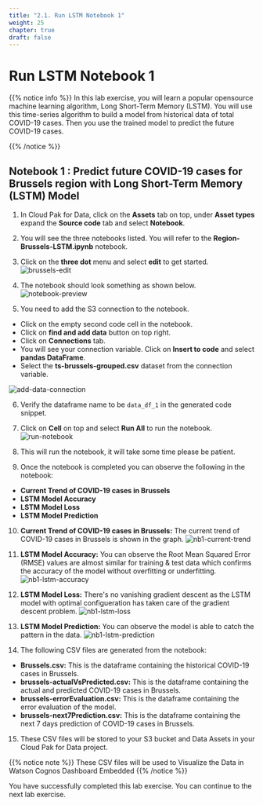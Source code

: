 ```yaml
---
title: "2.1. Run LSTM Notebook 1"
weight: 25
chapter: true
draft: false
---
```


# Run LSTM Notebook 1

{{% notice info %}}
In this lab exercise, you will learn a popular opensource machine learning algorithm, Long Short-Term Memory (LSTM). You will use this time-series algorithm to build a model from historical data of total COVID-19 cases. Then you use the trained model to predict the future COVID-19 cases.

{{% /notice %}}

## Notebook 1 : Predict future COVID-19 cases for Brussels region with Long Short-Term Memory (LSTM) Model

1. In Cloud Pak for Data, click on the **Assets** tab on top, under **Asset types** expand the **Source code** tab and select **Notebook**.

1. You will see the three notebooks listed. You will refer to the **Region-Brussels-LSTM.ipynb** notebook.

1. Click on the **three dot** menu and select **edit** to get started.
![brussels-edit](/images/50_low_no_code_ml_Lab/edit-nb-1.png?classes=shadow)

1. The notebook should look something as shown below.
![notebook-preview](/images/50_low_no_code_ml_Lab/notebook1-preview.png?classes=shadow)

<!-- - Install/upgrade the required packages by running the first two cells.

- Restart the Kernel after installing/upgrading the packages. Click on **Kernel** and select **Restart**. -->

5. You need to add the S3 connection to the notebook.
  - Click on the empty second code cell in the notebook.
  - Click on **find and add data** button on top right.
  - Click on **Connections** tab.
  - You will see your connection variable. Click on **Insert to code** and select **pandas DataFrame**.
  - Select the **ts-brussels-grouped.csv** dataset from the connection variable.

  ![add-data-connection](/images/50_low_no_code_ml_Lab/add-data-connection.gif?classes=shadow)

6. Verify the dataframe name to be `data_df_1` in the generated code snippet.

<!-- - Click on the thrid cell and click on **Cell** and select **Run All Below** to run the notebook. -->

7. Click on **Cell** on top and select **Run All** to run the notebook.
![run-notebook](/images/50_low_no_code_ml_Lab/notebook1-run-all.png?classes=shadow)

8. This will run the notebook, it will take some time please be patient.

9. Once the notebook is completed you can observe the following in the notebook:
  - **Current Trend of COVID-19 cases in Brussels**
  - **LSTM Model Accuracy**
  - **LSTM Model Loss**
  - **LSTM Model Prediction**

10. **Current Trend of COVID-19 cases in Brussels:** The current trend of COVID-19 cases in Brussels is shown in the graph.
![nb1-current-trend](/images/50_low_no_code_ml_Lab/nb1-current-trend.png?classes=shadow)

11. **LSTM Model Accuracy:** You can observe the Root Mean Squared Error (RMSE) values are almost similar for training & test data which confirms the accuracy of the model without overfitting or underfitting.
![nb1-lstm-accuracy](/images/50_low_no_code_ml_Lab/nb1-model-accuracy.png?classes=shadow)

12. **LSTM Model Loss:** There's no vanishing gradient descent as the LSTM model with optimal configueration has taken care of the gradient descent problem.
![nb1-lstm-loss](/images/50_low_no_code_ml_Lab/nb1-model-loss.png?classes=shadow)

13. **LSTM Model Prediction:** You can observe the model is able to catch the pattern in the data.
![nb1-lstm-prediction](/images/50_low_no_code_ml_Lab/nb1-prediction.png?classes=shadow)

14. The following CSV files are generated from the notebook:
  - **Brussels.csv:** This is the dataframe containing the historical COVID-19 cases in Brussels.
  - **brussels-actualVsPredicted.csv:** This is the dataframe containing the actual and predicted COVID-19 cases in Brussels.
  - **brussels-errorEvaluation.csv:** This is the dataframe containing the error evaluation of the model.
  - **brussels-next7Prediction.csv:** This is the dataframe containing the next 7 days prediction of COVID-19 cases in Brussels.

15. These CSV files will be stored to your S3 bucket and Data Assets in your Cloud Pak for Data project.

{{% notice note %}}
These CSV files will be used to Visualize the Data in Watson Cognos Dashboard Embedded
{{% /notice %}}

You have successfully completed this lab exercise. You can continue to the next lab exercise.